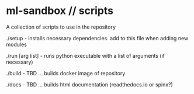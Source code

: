 # ml-sandbox // scripts
A collection of scripts to use in the repository

./setup - installs necessary dependencies.  add to this file when adding new modules

./run \[arg list] - runs python executable with a list of arguments (if necessary)

./build - TBD ... builds docker image of repository

./docs - TBD ... builds html documentation (readthedocs.io or spinx?)